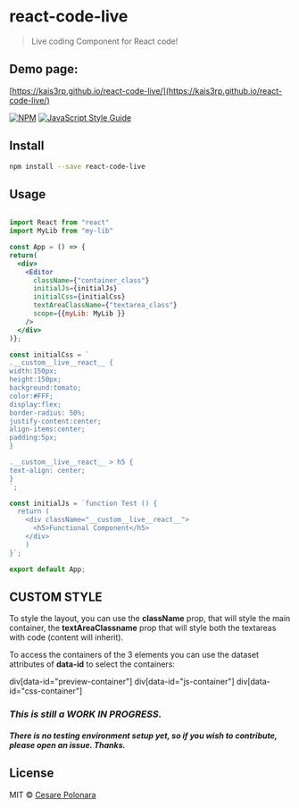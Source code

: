 # react-code-live

> Live coding Component for React code!

## Demo page:
[https://kais3rp.github.io/react-code-live/](https://kais3rp.github.io/react-code-live/)

[![NPM](https://img.shields.io/npm/v/react-code-live.svg)](https://www.npmjs.com/package/react-code-live) [![JavaScript Style Guide](https://img.shields.io/badge/code_style-standard-brightgreen.svg)](https://standardjs.com)

## Install

```bash
npm install --save react-code-live
```

## Usage

```jsx

import React from "react"
import MyLib from "my-lib"

const App = () => {
return(
  <div>
    <Editor
      className={"container_class"}
      initialJs={initialJs}
      initialCss={initialCss}
      textAreaClassName={"textarea_class"}
      scope={{myLib: MyLib }}
    />
  </div>
)};

const initialCss = `
.__custom__live__react__ {
width:150px;
height:150px;
background:tomato;
color:#FFF;
display:flex;
border-radius: 50%;
justify-content:center;
align-items:center;
padding:5px;
}

.__custom__live__react__ > h5 {
text-align: center;
}
`;

const initialJs = `function Test () {
  return (
    <div className="__custom__live__react__">
      <h5>Functional Component</h5>
    </div>
    )
}`;

export default App;
```
## CUSTOM STYLE

To style the layout, you can use the **className** prop, that will style the main container, the **textAreaClassname** prop that will style both the textareas with code (content will inherit).

To access the containers of the 3 elements you can use the dataset attributes of **data-id** to select the containers:

div[data-id="preview-container"]
div[data-id="js-container"]
div[data-id="css-container"]

### *This is still a *WORK IN PROGRESS*.* 

##### There is no testing environment setup yet, so if you wish to contribute, please open an issue. Thanks.

## License

MIT © [Cesare Polonara](https://github.com/Kais3rP)
